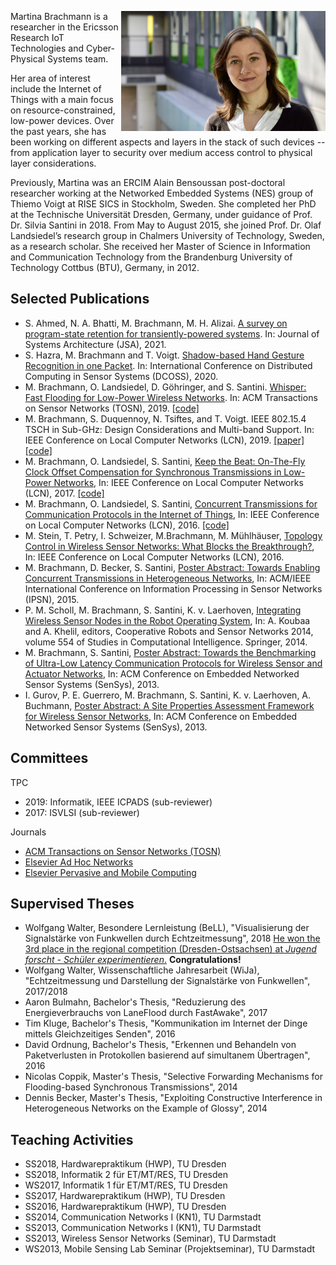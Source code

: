<img style="float:right;" src="Profilbild.jpg" alt="Martina Brachmann | Copyright Dr. Oliver Knodel" width="327"/> Martina Brachmann is a researcher in the Ericsson Research IoT Technologies and Cyber-Physical Systems team.

Her area of interest include the Internet of Things with a main focus on resource-constrained, low-power devices. Over the past years, she has been working on different aspects and layers in the stack of such devices -- from application layer to security over medium access control to physical layer considerations.

Previously, Martina was an ERCIM Alain Bensoussan post-doctoral researcher working at the Networked Embedded Systems (NES) group of Thiemo Voigt at RISE SICS in Stockholm, Sweden. She completed her PhD at the Technische Universität Dresden, Germany, under guidance of Prof. Dr. Silvia Santini in 2018. From May to August 2015, she joined Prof. Dr. Olaf Landsiedel’s research group in Chalmers University of Technology, Sweden, as a research scholar. She received her Master of Science in Information and Communication Technology from the Brandenburg University of Technology Cottbus (BTU), Germany, in 2012.

## Selected Publications
   * S. Ahmed, N. A. Bhatti, M. Brachmann, M. H. Alizai. [A survey on program-state retention for transiently-powered systems](https://www.sciencedirect.com/science/article/abs/pii/S1383762121000242). In: Journal of Systems Architecture (JSA), 2021.
   * S. Hazra, M. Brachmann and T. Voigt. [Shadow-based Hand Gesture Recognition in one Packet](https://ieeexplore.ieee.org/abstract/document/9183489). In: International Conference on Distributed Computing in Sensor Systems (DCOSS), 2020.
   * M. Brachmann, O. Landsiedel, D. Göhringer, and S. Santini. [Whisper: Fast Flooding for Low-Power Wireless Networks](https://dl.acm.org/citation.cfm?id=3356341). In: ACM Transactions on Sensor Networks (TOSN), 2019. [[code]](https://github.com/martinabr/whisper)
   * M. Brachmann, S. Duquennoy, N. Tsiftes, and T. Voigt. IEEE 802.15.4 TSCH in Sub-GHz: Design Considerations and Multi-band Support. In: IEEE Conference on Local Computer Networks (LCN), 2019. [[paper]](https://e-archivo.uc3m.es/bitstream/handle/10016/29060/tsch_IEEE_2019_ps.pdf?sequence=1)[[code]](https://github.com/martinabr/multi-phy-tsch)
   * M. Brachmann, O. Landsiedel, S. Santini, [Keep the Beat: On-The-Fly Clock Offset Compensation for Synchronous Transmissions in Low-Power Networks](https://ieeexplore.ieee.org/document/8109370), In: IEEE Conference on Local Computer Networks (LCN), 2017. [[code]](https://github.com/martinabr/flock)
   * M. Brachmann, O. Landsiedel, S. Santini, [Concurrent Transmissions for Communication Protocols in the Internet of Things](https://ieeexplore.ieee.org/document/7796815), In: IEEE Conference on Local Computer Networks (LCN), 2016. [[code]](https://github.com/martinabr/laneflood)
   * M. Stein, T. Petry, I. Schweizer, M.Brachmann, M. Mühlhäuser, [Topology Control in Wireless Sensor Networks: What Blocks the Breakthrough?](https://ieeexplore.ieee.org/document/7796813), In: IEEE Conference on Local Computer Networks (LCN), 2016.
   * M. Brachmann, D. Becker, S. Santini, [Poster Abstract: Towards Enabling Concurrent Transmissions in Heterogeneous Networks](https://dl.acm.org/citation.cfm?id=2737164), In: ACM/IEEE International Conference on Information Processing in Sensor Networks (IPSN), 2015.
   * P. M. Scholl, M. Brachmann, S. Santini, K. v. Laerhoven, [Integrating Wireless Sensor Nodes in the Robot Operating System](https://link.springer.com/chapter/10.1007/978-3-642-55029-4_7), In: A. Koubaa and A. Khelil, editors, Cooperative Robots and Sensor Networks 2014, volume 554 of Studies in Computational Intelligence. Springer, 2014.
   * M. Brachmann, S. Santini, [Poster Abstract: Towards the Benchmarking of Ultra-Low Latency Communication Protocols for Wireless Sensor and Actuator Networks](https://dl.acm.org/citation.cfm?id=2517430), In: ACM Conference on Embedded Networked Sensor Systems (SenSys), 2013.
   * I. Gurov, P. E. Guerrero, M. Brachmann, S. Santini, K. v. Laerhoven, A. Buchmann, [Poster Abstract: A Site Properties Assessment Framework for Wireless Sensor Networks](https://dl.acm.org/citation.cfm?id=2517400), In: ACM Conference on Embedded Networked Sensor Systems (SenSys), 2013. 
   
## Committees
TPC
   * 2019: Informatik, IEEE ICPADS (sub-reviewer)
   * 2017: ISVLSI (sub-reviewer)

Journals
   * [ACM Transactions on Sensor Networks (TOSN)](https://tosn.acm.org/)
   * [Elsevier Ad Hoc Networks](https://www.journals.elsevier.com/ad-hoc-networks/)
   * [Elsevier Pervasive and Mobile Computing](https://www.journals.elsevier.com/pervasive-and-mobile-computing)

## Supervised Theses
  * Wolfgang Walter, Besondere Lernleistung (BeLL), "Visualisierung der Signalstärke von Funkwellen durch Echtzeitmessung", 2018 [He won the 3rd place in the regional competition (Dresden-Ostsachsen) at *Jugend forscht - Schüler experimentieren*.](https://jufo-dresden.de/projekt/teilnehmer/matheinfo/M1) **Congratulations!**
  * Wolfgang Walter, Wissenschaftliche Jahresarbeit (WiJa), "Echtzeitmessung und Darstellung der Signalstärke von Funkwellen", 2017/2018
  * Aaron Bulmahn, Bachelor's Thesis, "Reduzierung des Energieverbrauchs von LaneFlood durch FastAwake", 2017
  * Tim Kluge, Bachelor's Thesis, "Kommunikation im Internet der Dinge mittels Gleichzeitiges Senden", 2016
  * David Ordnung, Bachelor's Thesis, "Erkennen und Behandeln von Paketverlusten in Protokollen basierend auf simultanem Übertragen", 2016
  * Nicolas Coppik, Master's Thesis, "Selective Forwarding Mechanisms for Flooding-based Synchronous Transmissions", 2014
  * Dennis Becker, Master's Thesis, "Exploiting Constructive Interference in Heterogeneous Networks on the Example of Glossy", 2014
  
## Teaching Activities
   * SS2018, Hardwarepraktikum (HWP), TU Dresden
   * SS2018, Informatik 2 für ET/MT/RES, TU Dresden
   * WS2017, Informatik 1 für ET/MT/RES, TU Dresden
   * SS2017, Hardwarepraktikum (HWP), TU Dresden
   * SS2016, Hardwarepraktikum (HWP), TU Dresden
   * SS2014, Communication Networks I (KN1), TU Darmstadt
   * SS2013, Communication Networks I (KN1), TU Darmstadt
   * SS2013, Wireless Sensor Networks (Seminar), TU Darmstadt
   * WS2013, Mobile Sensing Lab Seminar (Projektseminar), TU Darmstadt

